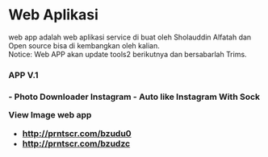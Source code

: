 # Web Aplikasi
web app adalah web aplikasi service di buat oleh Sholauddin Alfatah dan Open source bisa di kembangkan oleh kalian.
<br>
Notice: Web APP akan update tools2 berikutnya dan bersabarlah Trims.

<h3>APP V.1<h3>
- Photo Downloader Instagram
- Auto like Instagram With Sock

View Image web app
- http://prntscr.com/bzudu0
- http://prntscr.com/bzudzc
